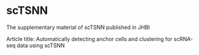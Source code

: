 # scTSNN
The supplementary material of scTSNN published in JHBI

Article title: Automatically detecting anchor cells and clustering for scRNA-seq data using scTSNN
